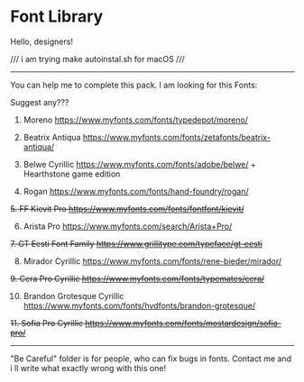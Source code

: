 # Font Library

Hello, designers! 

/// i am trying make autoinstal.sh for macOS ///

------------------------------------------------------------------------------------------------------------------------
You can help me to complete this pack.
I am looking for this Fonts:

Suggest any???

1. Moreno						https://www.myfonts.com/fonts/typedepot/moreno/

2. Beatrix Antiqua				https://www.myfonts.com/fonts/zetafonts/beatrix-antiqua/

3. Belwe Cyrillic				https://www.myfonts.com/fonts/adobe/belwe/ + Hearthstone game edition 

4. Rogan						https://www.myfonts.com/fonts/hand-foundry/rogan/

<del> 5. FF Kievit Pro			https://www.myfonts.com/fonts/fontfont/kievit/ </del>

6. Arista Pro					https://www.myfonts.com/search/Arista+Pro/

<del> 7. GT Eesti Font Family			https://www.grillitype.com/typeface/gt-eesti </del> 

8. Mirador Cyrillic				https://www.myfonts.com/fonts/rene-bieder/mirador/

<del> 9. Cera Pro	Cyrillic	https://www.myfonts.com/fonts/typemates/cera/ </del>

10. Brandon Grotesque Cyrillic	https://www.myfonts.com/fonts/hvdfonts/brandon-grotesque/

<del> 11. Sofia Pro Cyrillic	https://www.myfonts.com/fonts/mostardesign/sofia-pro/ </del>
	
------------------------------------------------------------------------------------------------------------------------

"Be Careful" folder is for people, who can fix bugs in fonts. Contact me and i ll write what exactly wrong with this one!